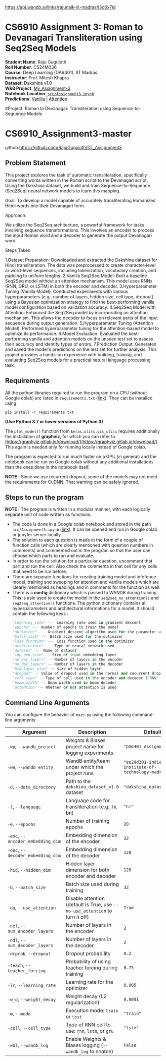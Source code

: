 https://api.wandb.ai/links/rajunaik-iit-madras/l3c6x7id
#  CS6910 Assignment 3: Roman to Devanagari Transliteration using Seq2Seq Models

**Student Name**: Raju Guguloth  
**Roll Number**: CS24M036  
**Course**: Deep Learning (DA6401), IIT Madras  
**Instructor**: Prof. Mitesh Khapra  
**Dataset**: Dakshina v1.0  
**W&B Project**: [My_Assignment-3](https://wandb.ai/rajunaik-iit-madras/My_Assignment-3)  
**Notebook Location**: [`src/Assignment3.ipynb`](src/Assignment3.ipynb)  
**Predictions**: [Vanilla](predictions_vanilla/predictions_vanilla.csv) | [Attention](predictions_attention/predictions_attention.csv)

#Project: Roman to Devanagari Transliteration using Sequence-to-Sequence Models

# CS6910_Assignment3-master
github:https://github.com/RajuGuguloth/DL_Assignment3



## Problem Statement
This project explores the task of automatic transliteration, specifically converting words written in the Roman script to the Devanagari script. Using the Dakshina dataset, we build and train Sequence-to-Sequence (Seq2Seq) neural network models to learn this mapping.

Goal: To develop a model capable of accurately transliterating Romanized Hindi words into their Devanagari form.

Approach:

We utilize the Seq2Seq architecture, a powerful framework for tasks involving sequence transformations. This involves an encoder to process the input Roman word and a decoder to generate the output Devanagari word.

Steps Taken:

1.Dataset Preparation: Downloaded and extracted the Dakshina dataset for Hindi transliteration. The data was  preprocessed to create character-level or word-level sequences, including tokenization, vocabulary creation, and padding to uniform lengths.
2.Vanilla Seq2Seq Model: Built a baseline Seq2Seq model without an attention mechanism. This model uses RNNs (RNN, GRU, or LSTM) in both the encoder and decoder.
3.Hyperparameter Tuning (Vanilla Model): Conducted experiments with various hyperparameters (e.g., number of layers, hidden size, cell type, dropout) using a Bayesian optimization strategy to find the best-performing vanilla model configuration based on validation accuracy.
4.Seq2Seq Model with Attention: Enhanced the Seq2Seq model by incorporating an attention mechanism. This allows the decoder to focus on relevant parts of the input sequence during output generation.
5.Hyperparameter Tuning (Attention Model): Performed hyperparameter tuning for the attention-based model to optimize its performance.
6.Model Evaluation: Evaluated the best-performing vanilla and attention models on the unseen test set to assess their accuracy and identify types of errors.
7.Prediction Output: Generated and saved the model's predictions on the test set for further analysis.
This project provides a hands-on experience with building, training, and evaluating Seq2Seq models for a practical natural language processing task.

## Requirements
All the python libraries required to run the program on a CPU (without Google colab) are listed in `requirements.txt` ([link](requirements.txt)).
They can be installed using 
```shell
pip install -r requirements.txt
```
**(Use Python 3.7 or lower versions of Python 3)**

The `plot_model()` function from `keras.utils.vis_utils` requires additionally the installation of **graphviz**, for which you can refer to [https://graphviz.gitlab.io/download/](https://graphviz.gitlab.io/download/). This again is needed only for running locally instead of Google colab.

The program is expected to run much faster on a GPU (in general) and the notebook can be run on Google colab without any additional installations than the ones done in the notebook itself. 

**NOTE :** Since we use recurrent dropout, some of the models may not meet the requirements for CuDNN. That warning can be safely ignored.


## Steps to run the program
**NOTE :** The program is written in a modular manner, with each logically separate unit of code written as functions.  

- The code is done in a Google colab notebook and stored in the path `src/Assignment3.ipynb` ([link](src/Assignment3.ipynb)). It can be opened and run in Google colab or jupyter server locally.
- The solution to each question is made in the form of a couple of function calls (which are clearly mentioned with question numbers in comments) and commented out in the program so that the user can choose which parts to run and evaluate.
- In order to run the solution for a particular question, uncomment that part and run the cell. Also check the comments in that cell for any cells that need to be run before.
- There are separate functions for creating training model and infefence model, training and sweeping for attention and vanilla models which are clearly mentioned as headings and in comments for the function as well.
- There is a **config** dictionary which is passed to WANDB during training. This is aslo used to create the model in the `seq2seq_no_attention()` and `seq2seq_attention()` functions. The python dictionary contains all hyperparameters and architectural informations for a model. It should contain the following keys :
  ```python
  "learning_rate" --  Learning rate used in gradient descent
  "epochs" --  Number of epochs to train the model
  "optimizer" --  Gradient descent algorithm used for the parameter updation
  "batch_size" --  Batch size used for the optimizer
  "loss_function" --  Loss function used in the optimizer
  "architecture" --  Type of neural network used
  "dataset" --  Name of dataset
  "inp_emb_size" -- Size of input embedding layer
  "no_enc_layers" -- Number of layers in the encoder
  "no_dec_layers" -- Number of layers in the decoder
  "hid_layer_size" -- Size of hidden layer
  "dropout" -- Value of dropout used in the normal and recurrent dropout
  "cell_type" -- Type of cell used in the encoder and decoder ('RNN' or 'GRU' or 'LSTM')
  "beam_width" -- Beam width used in beam decoder
  "attention" -- Whether or not attention is used
  ```
  
## Command Line Arguments

You can configure the behavior of `main.py` using the following command-line arguments:

| Argument | Description | Default |
|----------|-------------|---------|
| `-wp`, `--wandb_project` | Weights & Biases project name for logging experiments | `"DA6401_Assignment_3"` |
| `-we`, `--wandb_entity` | WandB entity/team under which the project runs | `"ee20d201-indian-institute-of-technology-madras"` |
| `-d`, `--data_directory` | Path to the `dakshina_dataset_v1.0` dataset | `"dakshina_dataset_v1.0"` |
| `-l`, `--language` | Language code for transliteration (e.g., hi, bn) | `"hi"` |
| `-e`, `--epochs` | Number of training epochs | `20` |
| `-enc`, `--encoder_embedding_dim` | Embedding dimension of the encoder | `32` |
| `-dec`, `--decoder_embedding_dim` | Embedding dimension of the decoder | `128` |
| `-hid`, `--hidden_dim` | Hidden layer dimension for both encoder and decoder | `128` |
| `-b`, `--batch_size` | Batch size used during training | `32` |
| `-da`, `--use_attention` | Disable attention (default is True, use `--no-use_attention` to turn it off) | `True` |
| `-nel`, `--num_encoder_layers` | Number of layers in the encoder | `2` |
| `-ndl`, `--num_decoder_layers` | Number of layers in the decoder | `2` |
| `-drprob`, `--dropout` | Dropout probability | `0.2` |
| `-teach`, `--teacher_forcing` | Probability of using teacher forcing during training | `0.75` |
| `-lr`, `--learning_rate` | Learning rate for the optimizer | `0.005` |
| `-w_d`, `--weight_decay` | Weight decay (L2 regularization) | `0.0001` |
| `-m`, `--mode` | Execution mode: `train` or `test` | `"train"` |
| `-cell`, `--cell_type` | Type of RNN cell to use: `rnn`, `lstm`, or `gru` | `"lstm"` |
| `-wbl`, `--wandb_log` | Enable Weights & Biases logging (`--wandb_log` to enable) | `False` |
